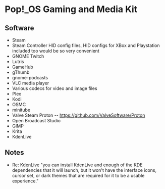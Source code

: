 # Pop!\_OS Gaming and Media Kit

## Software

- Steam
- Steam Controller HID config files, HID configs for XBox and Playstation included too would be so very convenient
- GNOME Twitch
- Lutris
- GameHub
- gThumb
- gnome-podcasts
- VLC media player
- Various codecs for video and image files
- Plex
- Kodi
- OSMC
- minitube
- Valve Steam Proton -- https://github.com/ValveSoftware/Proton
- Open Broadcast Studio 
- GIMP 
- Krita 
- KdenLive

## Notes
- Re: KdenLive "you can install KdenLive and enough of the KDE dependencies that it will launch, but it won't have the interface icons, cursor set, or dark themes that are required for it to be a usable experience."
